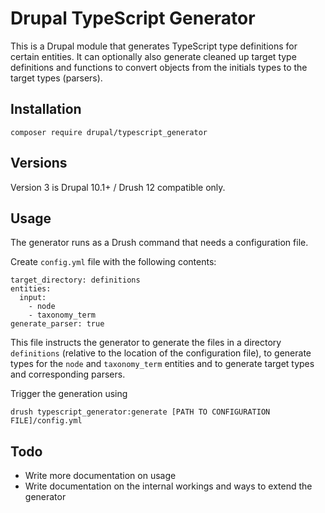 # Drupal TypeScript Generator

This is a Drupal module that generates TypeScript type definitions for certain entities. It can optionally also generate cleaned up target type definitions and functions to convert objects from the initials types to the target types (parsers).

## Installation

```
composer require drupal/typescript_generator
```

## Versions

Version 3 is Drupal 10.1+ / Drush 12 compatible only.

## Usage

The generator runs as a Drush command that needs a configuration file.

Create `config.yml` file with the following contents:

```
target_directory: definitions
entities:
  input:
    - node
    - taxonomy_term
generate_parser: true
```

This file instructs the generator to generate the files in a directory `definitions` (relative to the location of the configuration file), to generate types for the `node` and `taxonomy_term` entities and to generate target types and corresponding parsers.

Trigger the generation using

```
drush typescript_generator:generate [PATH TO CONFIGURATION FILE]/config.yml
```

## Todo

* Write more documentation on usage
* Write documentation on the internal workings and ways to extend the generator
